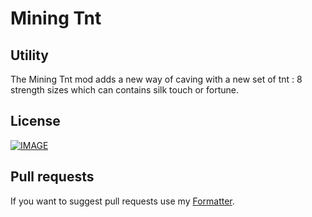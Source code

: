 Mining Tnt
====================================

Utility
-
The Mining Tnt mod adds a new way of caving with a new set of tnt : 8 strength sizes which can contains silk touch or fortune.

License
-
[![IMAGE](https://i.creativecommons.org/l/by-nc-sa/4.0/88x31.png)](http://creativecommons.org/licenses/by-nc-sa/4.0/)

Pull requests
-
If you want to suggest pull requests use my [Formatter](https://raw.githubusercontent.com/SCAREXgaming/SCAREXgaming.github.io/master/Formatter.xml).